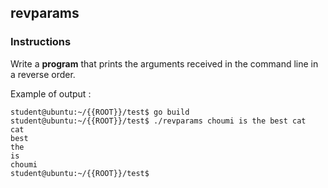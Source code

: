 ## revparams

### Instructions

Write a **program** that prints the arguments received in the command line in a reverse order.

Example of output :

```console
student@ubuntu:~/{{ROOT}}/test$ go build
student@ubuntu:~/{{ROOT}}/test$ ./revparams choumi is the best cat
cat
best
the
is
choumi
student@ubuntu:~/{{ROOT}}/test$
```
